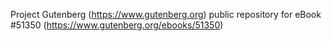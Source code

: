 Project Gutenberg (https://www.gutenberg.org) public repository for
eBook #51350 (https://www.gutenberg.org/ebooks/51350)
